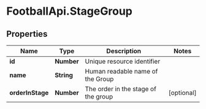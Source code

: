 # FootballApi.StageGroup

## Properties
Name | Type | Description | Notes
------------ | ------------- | ------------- | -------------
**id** | **Number** | Unique resource identifier | 
**name** | **String** | Human readable name of the Group | 
**orderInStage** | **Number** | The order in the stage of the group | [optional] 
